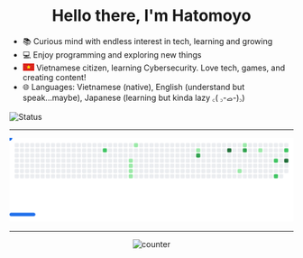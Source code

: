 <h1 align="center">Hello there, I'm Hatomoyo</h1>

- 📚 Curious mind with endless interest in tech, learning and growing
- 💻 Enjoy programming and exploring new things   
- <img src="https://raw.githubusercontent.com/hampusborgos/country-flags/main/svg/vn.svg" width="20"/> Vietnamese citizen, learning Cybersecurity. Love tech, games, and creating content!
- 🌐 Languages: Vietnamese (native), English (understand but speak...maybe), Japanese (learning but kinda lazy ‎꜀( ꜆-ࡇ-)꜆)

![Status](https://img.shields.io/badge/Status-Away-yellow)

---
<picture>
  <source media="(prefers-color-scheme: dark)" srcset="images/breakout-dark.svg" />
  <source media="(prefers-color-scheme: light)" srcset="images/breakout-light.svg" />
  <img alt="Breakout Game" src="images/breakout-light.svg" />
</picture>

---
<p align="center">
  <img src="https://count.getloli.com/get/@Hatomoyo2721?theme=rule34" alt="counter" />
</p>
